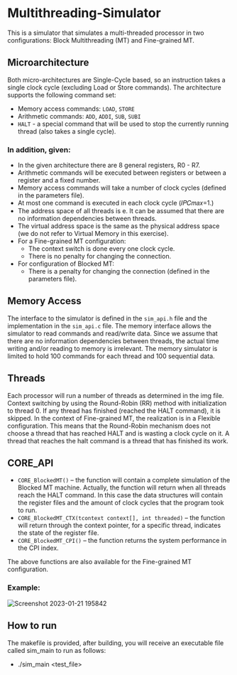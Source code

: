# Multithreading-Simulator

This is a simulator that simulates a multi-threaded processor in two configurations: Block Multithreading (MT)
and Fine-grained MT.

## Microarchitecture
Both micro-architectures are Single-Cycle based, so an instruction takes a single clock cycle (excluding Load or Store commands). 
The architecture supports the following command set:
* Memory access commands: `LOAD`, `STORE`
* Arithmetic commands: `ADD`, `ADDI`, `SUB`, `SUBI`
* `HALT` - a special command that will be used to stop the currently running thread (also takes a single cycle).

### In addition, given:
* In the given architecture there are 8 general registers, R0 - R7.
* Arithmetic commands will be executed between registers or between a register and a fixed number.
* Memory access commands will take a number of clock cycles (defined in the parameters file).
* At most one command is executed in each clock cycle (𝐼𝑃𝐶𝑚𝑎𝑥=1.)
* The address space of all threads is e. It can be assumed that there are no information dependencies between threads.
* The virtual address space is the same as the physical address space (we do not refer to Virtual Memory in this exercise).
* For a Fine-grained MT configuration:
  - The context switch is done every one clock cycle.
  - There is no penalty for changing the connection.
* For configuration of Blocked MT:
  - There is a penalty for changing the connection (defined in the parameters file).

## Memory Access
The interface to the simulator is defined in the `sim_api.h` file and the implementation in the `sim_api.c` file. 
The memory interface allows the simulator to read commands and read/write data. 
Since we assume that there are no information dependencies between threads, the actual time writing and/or reading to memory is irrelevant. 
The memory simulator is limited to hold 100 commands for each thread and 100 sequential data.

## Threads
Each processor will run a number of threads as determined in the img file. Context switching by using the Round-Robin (RR) method with initialization to thread 0. 
If any thread has finished (reached the HALT command), it is skipped.
In the context of Fine-grained MT, the realization is in a Flexible configuration. 
This means that the Round-Robin mechanism does not choose a thread that has reached HALT and is wasting a clock cycle on it.
A thread that reaches the halt command is a thread that has finished its work.

## CORE_API
* `CORE_BlockedMT()` – the function will contain a complete simulation of the Blocked MT machine. 
Actually, the function will return when all threads reach the HALT command. 
In this case the data structures will contain the register files and the amount of clock cycles that the program took to run.
* `CORE_BlockedMT_CTX(tcontext context[], int threaded)` – the function will return through the context pointer, for a specific thread, indicates the state of the register file.
* `CORE_BlockedMT_CPI()` – the function returns the system performance in the CPI index.

The above functions are also available for the Fine-grained MT configuration.

### Example:
![Screenshot 2023-01-21 195842](https://user-images.githubusercontent.com/71281877/213880836-9c34b1cb-68c8-4635-b777-5cabab8b6bc2.jpg)


## How to run
The makefile is provided, after building, you will receive an executable file called sim_main to run as follows:
* ./sim_main <test_file>
